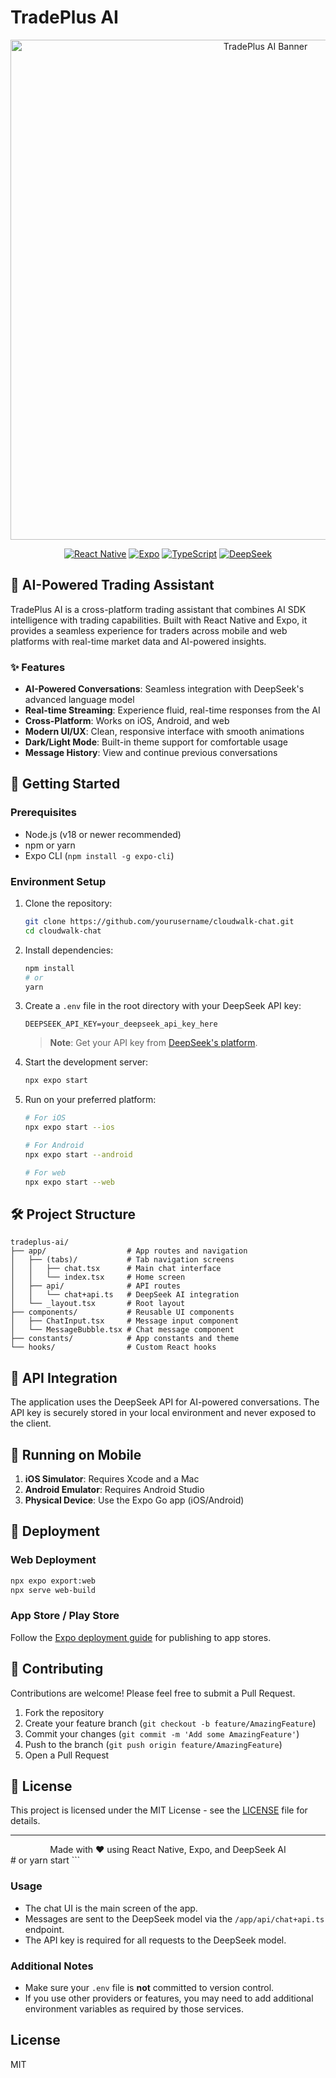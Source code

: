 # TradePlus AI

<div align="center">
  <img src="https://img.freepik.com/free-vector/chatbot-concept-illustration_114360-5622.jpg" width="800" alt="TradePlus AI Banner">
  
  [![React Native](https://img.shields.io/badge/React_Native-20232A?style=for-the-badge&logo=react&logoColor=61DAFB)](https://reactnative.dev/)
  [![Expo](https://img.shields.io/badge/Expo-000020?style=for-the-badge&logo=expo&logoColor=white)](https://expo.dev/)
  [![TypeScript](https://img.shields.io/badge/TypeScript-007ACC?style=for-the-badge&logo=typescript&logoColor=white)](https://www.typescriptlang.org/)
  [![DeepSeek](https://img.shields.io/badge/DeepSeek-181A20?style=for-the-badge&logo=openai&logoColor=white)](https://deepseek.com/)
</div>

## 🌟 AI-Powered Trading Assistant

TradePlus AI is a cross-platform trading assistant that combines AI SDK intelligence with trading capabilities. Built with React Native and Expo, it provides a seamless experience for traders across mobile and web platforms with real-time market data and AI-powered insights.

### ✨ Features

- **AI-Powered Conversations**: Seamless integration with DeepSeek's advanced language model
- **Real-time Streaming**: Experience fluid, real-time responses from the AI
- **Cross-Platform**: Works on iOS, Android, and web
- **Modern UI/UX**: Clean, responsive interface with smooth animations
- **Dark/Light Mode**: Built-in theme support for comfortable usage
- **Message History**: View and continue previous conversations

## 🚀 Getting Started

### Prerequisites

- Node.js (v18 or newer recommended)
- npm or yarn
- Expo CLI (`npm install -g expo-cli`)

### Environment Setup

1. Clone the repository:
   ```bash
   git clone https://github.com/yourusername/cloudwalk-chat.git
   cd cloudwalk-chat
   ```

2. Install dependencies:
   ```bash
   npm install
   # or
   yarn
   ```

3. Create a `.env` file in the root directory with your DeepSeek API key:
   ```env
   DEEPSEEK_API_KEY=your_deepseek_api_key_here
   ```

   > **Note**: Get your API key from [DeepSeek's platform](https://platform.deepseek.com/).

4. Start the development server:
   ```bash
   npx expo start
   ```

5. Run on your preferred platform:
   ```bash
   # For iOS
   npx expo start --ios
   
   # For Android
   npx expo start --android
   
   # For web
   npx expo start --web
   ```

## 🛠️ Project Structure

```
tradeplus-ai/
├── app/                  # App routes and navigation
│   ├── (tabs)/           # Tab navigation screens
│   │   ├── chat.tsx      # Main chat interface
│   │   └── index.tsx     # Home screen
│   ├── api/              # API routes
│   │   └── chat+api.ts   # DeepSeek AI integration
│   └── _layout.tsx       # Root layout
├── components/           # Reusable UI components
│   ├── ChatInput.tsx     # Message input component
│   └── MessageBubble.tsx # Chat message component
├── constants/            # App constants and theme
└── hooks/                # Custom React hooks
```

## 🤖 API Integration

The application uses the DeepSeek API for AI-powered conversations. The API key is securely stored in your local environment and never exposed to the client.

## 📱 Running on Mobile

1. **iOS Simulator**: Requires Xcode and a Mac
2. **Android Emulator**: Requires Android Studio
3. **Physical Device**: Use the Expo Go app (iOS/Android)

## 🚀 Deployment

### Web Deployment
```bash
npx expo export:web
npx serve web-build
```

### App Store / Play Store
Follow the [Expo deployment guide](https://docs.expo.dev/distribution/publishing-websites/) for publishing to app stores.

## 🤝 Contributing

Contributions are welcome! Please feel free to submit a Pull Request.

1. Fork the repository
2. Create your feature branch (`git checkout -b feature/AmazingFeature`)
3. Commit your changes (`git commit -m 'Add some AmazingFeature'`)
4. Push to the branch (`git push origin feature/AmazingFeature`)
5. Open a Pull Request

## 📄 License

This project is licensed under the MIT License - see the [LICENSE](LICENSE) file for details.

---

<div align="center">
  Made with ❤️ using React Native, Expo, and DeepSeek AI
</div>   # or
   yarn start
   ```

### Usage

- The chat UI is the main screen of the app.
- Messages are sent to the DeepSeek model via the `/app/api/chat+api.ts` endpoint.
- The API key is required for all requests to the DeepSeek model.

### Additional Notes

- Make sure your `.env` file is **not** committed to version control.
- If you use other providers or features, you may need to add additional environment variables as required by those services.

## License

MIT
